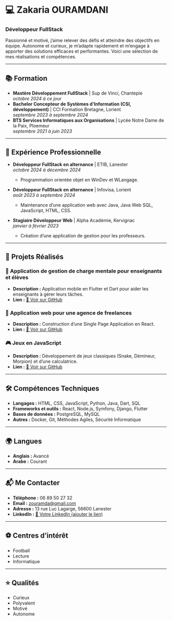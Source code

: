 # 💻 Zakaria OURAMDANI  
### Développeur FullStack  

Passionné et motivé, j’aime relever des défis et atteindre des objectifs en équipe. Autonome et curieux, je m’adapte rapidement et m’engage à apporter des solutions efficaces et performantes. Voici une sélection de mes réalisations et compétences.

---

## 📚 Formation  
- **Mastère Développement FullStack** | Sup de Vinci, Chantepie  
  *octobre 2024 à ce jour*  
- **Bachelor Concepteur de Systèmes d'Information (CSI, développement)** | CCI Formation Bretagne, Lorient  
  *septembre 2023 à septembre 2024*  
- **BTS Services Informatiques aux Organisations** | Lycée Notre Dame de la Paix, Ploemeur  
  *septembre 2021 à juin 2023*  

---

## 💼 Expérience Professionnelle  
- **Développeur FullStack en alternance** | ETIB, Lanester  
  *octobre 2024 à décembre 2024*  
  - Programmation orientée objet en WinDev et WLangage.  

- **Développeur FullStack en alternance** | Infovisa, Lorient  
  *août 2023 à septembre 2024*  
  - Maintenance d’une application web avec Java, Java Web SQL, JavaScript, HTML, CSS.  

- **Stagiaire Développeur Web** | Alpha Académie, Kervignac  
  *janvier à février 2023*  
  - Création d’une application de gestion pour les professeurs.  

---

## 🔨 Projets Réalisés  

### 🧠 **Application de gestion de charge mentale pour enseignants et élèves**  
- **Description :** Application mobile en Flutter et Dart pour aider les enseignants à gérer leurs tâches.  
- **Lien :** [🔗 Voir sur GitHub](#)  

### 💼 **Application web pour une agence de freelances**  
- **Description :** Construction d’une Single Page Application en React.  
- **Lien :** [🔗 Voir sur GitHub](#)  

### 🎮 **Jeux en JavaScript**  
- **Description :** Développement de jeux classiques (Snake, Démineur, Morpion) et d’une calculatrice.  
- **Lien :** [🔗 Voir sur GitHub](#)  

---

## 🛠️ Compétences Techniques  
- **Langages :** HTML, CSS, JavaScript, Python, Java, Dart, SQL  
- **Frameworks et outils :** React, Node.js, Symfony, Django, Flutter  
- **Bases de données :** PostgreSQL, MySQL  
- **Autres :** Docker, Git, Méthodes Agiles, Sécurité Informatique  

---

## 🌍 Langues  
- **Anglais :** Avancé  
- **Arabe :** Courant  

---

## 📬 Me Contacter  
- **Téléphone :** 06 89 50 27 32  
- **Email :** [zouramda@gmail.com](mailto:zouramda@gmail.com)  
- **Adresse :** 13 rue Luc Lagarge, 56600 Lanester  
- **LinkedIn :** [🔗 Votre LinkedIn (ajouter le lien)](#)  

---

## ⚽ Centres d’intérêt  
- Football  
- Lecture  
- Informatique  

---

## ⭐ Qualités  
- Curieux  
- Polyvalent  
- Motivé  
- Autonome  
